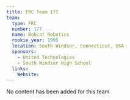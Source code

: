 ```yaml
---
title: FRC Team 177
team:
  type: FRC
  number: 177
  name: Bobcat Robotics
  rookie_year: 1995
  location: South Windsor, Connecticut, USA
  sponsors:
    - United Technologies
    - South Windsor High School
  links:
    Website: 
---
```

No content has been added for this team